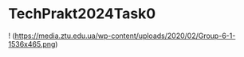 # TechPrakt2024Task0
! (https://media.ztu.edu.ua/wp-content/uploads/2020/02/Group-6-1-1536x465.png)
